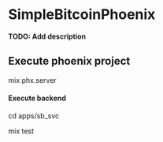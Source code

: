 # SimpleBitcoinPhoenix

**TODO: Add description**


## Execute phoenix project

mix phx.server

#### Execute backend

cd apps/sb_svc

mix test
